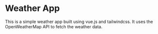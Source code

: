 # Weather App
This is a simple weather app built using vue.js and tailwindcss. It uses the OpenWeatherMap API to fetch the weather data.
